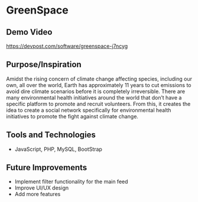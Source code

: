 # GreenSpace

## Demo Video
https://devpost.com/software/greenspace-j7ncyg

## Purpose/Inspiration
Amidst the rising concern of climate change affecting species, including our own, all over the world, Earth has approximately 11 years to cut emissions to avoid dire climate scenarios before it is completely irreversible. There are many environmental health initiatives around the world that don’t have a specific platform to promote and recruit volunteers. From this, it creates the idea to create a social network specifically for environmental health initiatives to promote the fight against climate change.

## Tools and Technologies
- JavaScript, PHP, MySQL, BootStrap

## Future Improvements
- Implement filter functionality for the main feed
- Improve UI/UX design
- Add more features
